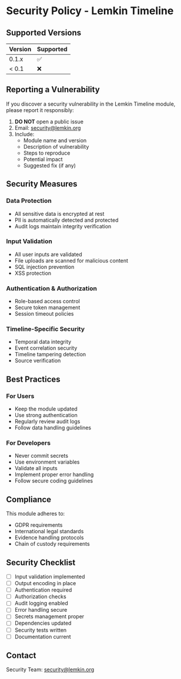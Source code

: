 # Security Policy - Lemkin Timeline

## Supported Versions

| Version | Supported          |
| ------- | ------------------ |
| 0.1.x   | :white_check_mark: |
| < 0.1   | :x:                |

## Reporting a Vulnerability

If you discover a security vulnerability in the Lemkin Timeline module, please report it responsibly:

1. **DO NOT** open a public issue
2. Email: security@lemkin.org
3. Include:
   - Module name and version
   - Description of vulnerability
   - Steps to reproduce
   - Potential impact
   - Suggested fix (if any)

## Security Measures

### Data Protection
- All sensitive data is encrypted at rest
- PII is automatically detected and protected
- Audit logs maintain integrity verification

### Input Validation
- All user inputs are validated
- File uploads are scanned for malicious content
- SQL injection prevention
- XSS protection

### Authentication & Authorization
- Role-based access control
- Secure token management
- Session timeout policies

### Timeline-Specific Security

- Temporal data integrity
- Event correlation security
- Timeline tampering detection
- Source verification

## Best Practices

### For Users
- Keep the module updated
- Use strong authentication
- Regularly review audit logs
- Follow data handling guidelines

### For Developers
- Never commit secrets
- Use environment variables
- Validate all inputs
- Implement proper error handling
- Follow secure coding guidelines

## Compliance

This module adheres to:
- GDPR requirements
- International legal standards
- Evidence handling protocols
- Chain of custody requirements

## Security Checklist

- [ ] Input validation implemented
- [ ] Output encoding in place
- [ ] Authentication required
- [ ] Authorization checks
- [ ] Audit logging enabled
- [ ] Error handling secure
- [ ] Secrets management proper
- [ ] Dependencies updated
- [ ] Security tests written
- [ ] Documentation current

## Contact

Security Team: security@lemkin.org
